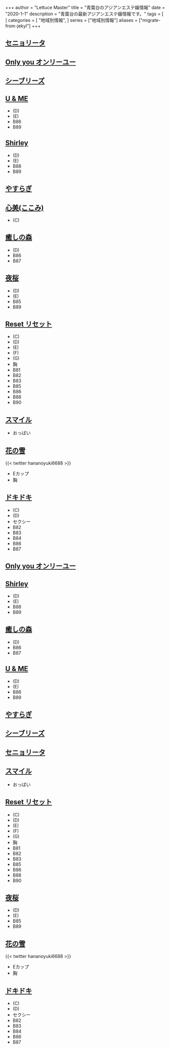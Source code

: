 +++
author = "Lettuce Master"
title = "青葉台のアジアンエステ嬢情報"
date = "2020-1-1"
description = "青葉台の最新アジアンエステ嬢情報です。"
tags = [
]
categories = [
    "地域別情報",
]
series = ["地域別情報"]
aliases = ["migrate-from-jekyl"]
+++

## [セニョリータ](http://est70.xyz/srt/)
## [Only you オンリーユー](http://esthegt.xyz/oya/)
## [シーブリーズ](http://est70.jp/sea/)
## [U & ME](http://202.z.sanheanli.com/)
- (D)
- (E)
- B86
- B89
## [Shirley](http://koukoku.xyz/shirley/)
- (D)
- (E)
- B88
- B89
## [やすらぎ](http://est70.jp/yas/)
## [心美(ここみ)](http://www.ms-kkm.com/)
- (C)
## [癒しの森](http://iyashinomori.ests.co/)
- (D)
- B86
- B87
## [夜桜](https://yozakura.ests.jp/)
- (D)
- (E)
- B85
- B89
## [Reset リセット](http://crescent.tyo.ac/)
- (C)
- (D)
- (E)
- (F)
- (G)
- 胸
- B81
- B82
- B83
- B85
- B86
- B88
- B90
## [スマイル](http://massage-est.pink/)
- おっぱい
## [花の雪](http://www.es-angela.link/)

{{< twitter hananoyuki6688 >}}
- Eカップ
- 胸
## [ドキドキ](http://www.dokidoki.esturl.com/)
- (C)
- (D)
- セクシー
- B82
- B83
- B84
- B86
- B87
## [Only you オンリーユー](http://esthegt.xyz/oya/)
## [Shirley](http://koukoku.xyz/shirley/)
- (D)
- (E)
- B88
- B89
## [癒しの森](http://iyashinomori.ests.co/)
- (D)
- B86
- B87
## [U & ME](http://202.z.sanheanli.com/)
- (D)
- (E)
- B86
- B89
## [やすらぎ](http://est70.jp/yas/)
## [シーブリーズ](http://est70.jp/sea/)
## [セニョリータ](http://est70.xyz/srt/)
## [スマイル](http://massage-est.pink/)
- おっぱい
## [Reset リセット](http://crescent.tyo.ac/)
- (C)
- (D)
- (E)
- (F)
- (G)
- 胸
- B81
- B82
- B83
- B85
- B86
- B88
- B90
## [夜桜](https://yozakura.ests.jp/)
- (D)
- (E)
- B85
- B89
## [花の雪](http://www.es-angela.link/)

{{< twitter hananoyuki6688 >}}
- Eカップ
- 胸
## [ドキドキ](http://www.dokidoki.esturl.com/)
- (C)
- (D)
- セクシー
- B82
- B83
- B84
- B86
- B87
